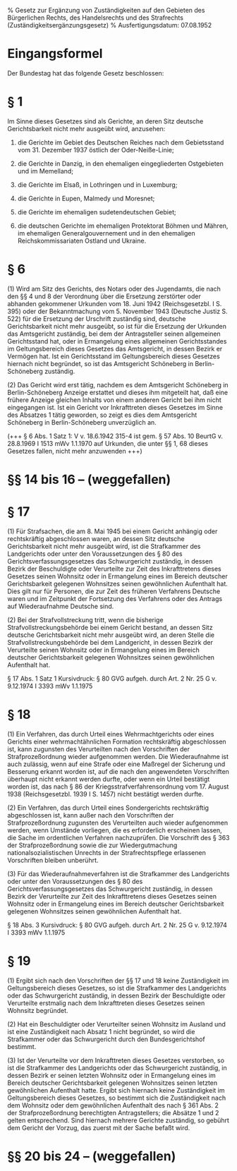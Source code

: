 % Gesetz zur Ergänzung von Zuständigkeiten auf den Gebieten des Bürgerlichen Rechts, des Handelsrechts und des Strafrechts  (Zuständigkeitsergänzungsgesetz)
% Ausfertigungsdatum: 07.08.1952
 
# Eingangsformel

Der Bundestag hat das folgende Gesetz beschlossen:

# § 1

Im Sinne dieses Gesetzes sind als Gerichte, an deren Sitz deutsche Gerichtsbarkeit nicht mehr ausgeübt wird, anzusehen:

1. die Gerichte im Gebiet des Deutschen Reiches nach dem Gebietsstand vom 31. Dezember 1937 östlich der Oder-Neiße-Linie;

2. die Gerichte in Danzig, in den ehemaligen eingegliederten Ostgebieten und im Memelland;

3. die Gerichte im Elsaß, in Lothringen und in Luxemburg;

4. die Gerichte in Eupen, Malmedy und Moresnet;

5. die Gerichte im ehemaligen sudetendeutschen Gebiet;

6. die deutschen Gerichte im ehemaligen Protektorat Böhmen und Mähren, im ehemaligen Generalgouvernement und in den ehemaligen Reichskommissariaten Ostland und Ukraine.

# § 6

(1) Wird am Sitz des Gerichts, des Notars oder des Jugendamts, die nach den §§ 4 und 8 der Verordnung über die Ersetzung zerstörter oder abhanden gekommener Urkunden vom 18. Juni 1942 (Reichsgesetzbl. I S. 395) oder der Bekanntmachung vom 5. November 1943 (Deutsche Justiz S. 522) für die Ersetzung der Urschrift zuständig sind, deutsche Gerichtsbarkeit nicht mehr ausgeübt, so ist für die Ersetzung der Urkunden das Amtsgericht zuständig, bei dem der Antragsteller seinen allgemeinen Gerichtsstand hat, oder in Ermangelung eines allgemeinen Gerichtsstandes im Geltungsbereich dieses Gesetzes das Amtsgericht, in dessen Bezirk er Vermögen hat. Ist ein Gerichtsstand im Geltungsbereich dieses Gesetzes hiernach nicht begründet, so ist das Amtsgericht Schöneberg in Berlin-Schöneberg zuständig.

(2) Das Gericht wird erst tätig, nachdem es dem Amtsgericht Schöneberg in Berlin-Schöneberg Anzeige erstattet und dieses ihm mitgeteilt hat, daß eine frühere Anzeige gleichen Inhalts von einem anderen Gericht bei ihm nicht eingegangen ist. Ist ein Gericht vor Inkrafttreten dieses Gesetzes im Sinne des Absatzes 1 tätig geworden, so zeigt es dies dem Amtsgericht Schöneberg in Berlin-Schöneberg unverzüglich an.

(+++ § 6 Abs. 1 Satz 1: V v. 18.6.1942 315-4 ist gem. § 57 Abs. 10 BeurtG v. 28.8.1969 I 1513 mWv 1.1.1970 auf Urkunden, die unter §§ 1, 68 dieses Gesetzes fallen, nicht mehr anzuwenden +++)

# §§ 14 bis 16 – (weggefallen)

# § 17

(1) Für Strafsachen, die am 8. Mai 1945 bei einem Gericht anhängig oder rechtskräftig abgeschlossen waren, an dessen Sitz deutsche Gerichtsbarkeit nicht mehr ausgeübt wird, ist die Strafkammer des Landgerichts oder unter den Voraussetzungen des § 80 des Gerichtsverfassungsgesetzes das Schwurgericht zuständig, in dessen Bezirk der Beschuldigte oder Verurteilte zur Zeit des Inkrafttretens dieses Gesetzes seinen Wohnsitz oder in Ermangelung eines im Bereich deutscher Gerichtsbarkeit gelegenen Wohnsitzes seinen gewöhnlichen Aufenthalt hat. Dies gilt nur für Personen, die zur Zeit des früheren Verfahrens Deutsche waren und im Zeitpunkt der Fortsetzung des Verfahrens oder des Antrags auf Wiederaufnahme Deutsche sind.

(2) Bei der Strafvollstreckung tritt, wenn die bisherige Strafvollstreckungsbehörde bei einem Gericht bestand, an dessen Sitz deutsche Gerichtsbarkeit nicht mehr ausgeübt wird, an deren Stelle die Strafvollstreckungsbehörde bei dem Landgericht, in dessen Bezirk der Verurteilte seinen Wohnsitz oder in Ermangelung eines im Bereich deutscher Gerichtsbarkeit gelegenen Wohnsitzes seinen gewöhnlichen Aufenthalt hat.

§ 17 Abs. 1 Satz 1 Kursivdruck: § 80 GVG aufgeh. durch Art. 2 Nr. 25 G v. 9.12.1974 I 3393 mWv 1.1.1975

# § 18

(1) Ein Verfahren, das durch Urteil eines Wehrmachtgerichts oder eines Gerichts einer wehrmachtähnlichen Formation rechtskräftig abgeschlossen ist, kann zugunsten des Verurteilten nach den Vorschriften der Strafprozeßordnung wieder aufgenommen werden. Die Wiederaufnahme ist auch zulässig, wenn auf eine Strafe oder eine Maßregel der Sicherung und Besserung erkannt worden ist, auf die nach den angewendeten Vorschriften überhaupt nicht erkannt werden durfte, oder wenn ein Urteil bestätigt worden ist, das nach § 86 der Kriegsstrafverfahrensordnung vom 17. August 1938 (Reichsgesetzbl. 1939 I S. 1457) nicht bestätigt werden durfte.

(2) Ein Verfahren, das durch Urteil eines Sondergerichts rechtskräftig abgeschlossen ist, kann außer nach den Vorschriften der Strafprozeßordnung zugunsten des Verurteilten auch wieder aufgenommen werden, wenn Umstände vorliegen, die es erforderlich erscheinen lassen, die Sache im ordentlichen Verfahren nachzuprüfen. Die Vorschrift des § 363 der Strafprozeßordnung sowie die zur Wiedergutmachung nationalsozialistischen Unrechts in der Strafrechtspflege erlassenen Vorschriften bleiben unberührt.

(3) Für das Wiederaufnahmeverfahren ist die Strafkammer des Landgerichts oder unter den Voraussetzungen des § 80 des Gerichtsverfassungsgesetzes das Schwurgericht zuständig, in dessen Bezirk der Verurteilte zur Zeit des Inkrafttretens dieses Gesetzes seinen Wohnsitz oder in Ermangelung eines im Bereich deutscher Gerichtsbarkeit gelegenen Wohnsitzes seinen gewöhnlichen Aufenthalt hat.

§ 18 Abs. 3 Kursivdruck: § 80 GVG aufgeh. durch Art. 2 Nr. 25 G v. 9.12.1974 I 3393 mWv 1.1.1975

# § 19

(1) Ergibt sich nach den Vorschriften der §§ 17 und 18 keine Zuständigkeit im Geltungsbereich dieses Gesetzes, so ist die Strafkammer des Landgerichts oder das Schwurgericht zuständig, in dessen Bezirk der Beschuldigte oder Verurteilte erstmalig nach dem Inkrafttreten dieses Gesetzes seinen Wohnsitz begründet.

(2) Hat ein Beschuldigter oder Verurteilter seinen Wohnsitz im Ausland und ist eine Zuständigkeit nach Absatz 1 nicht begründet, so wird die Strafkammer oder das Schwurgericht durch den Bundesgerichtshof bestimmt.

(3) Ist der Verurteilte vor dem Inkrafttreten dieses Gesetzes verstorben, so ist die Strafkammer des Landgerichts oder das Schwurgericht zuständig, in dessen Bezirk er seinen letzten Wohnsitz oder in Ermangelung eines im Bereich deutscher Gerichtsbarkeit gelegenen Wohnsitzes seinen letzten gewöhnlichen Aufenthalt hatte. Ergibt sich hiernach keine Zuständigkeit im Geltungsbereich dieses Gesetzes, so bestimmt sich die Zuständigkeit nach dem Wohnsitz oder dem gewöhnlichen Aufenthalt des nach § 361 Abs. 2 der Strafprozeßordnung berechtigten Antragstellers; die Absätze 1 und 2 gelten entsprechend. Sind hiernach mehrere Gerichte zuständig, so gebührt dem Gericht der Vorzug, das zuerst mit der Sache befaßt wird.

# §§ 20 bis 24 – (weggefallen)

